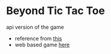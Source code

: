 # Beyond Tic Tac Toe

api version of the game

- reference from [this](https://github.com/TitorPs360/beyond-tic-tac-toe-ai)
- web based game [here](https://github.com/itzmeowww/beyond-tic-tac-toe)